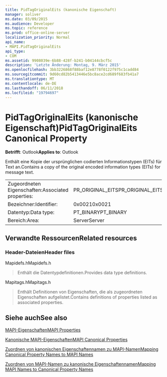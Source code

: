 ```yaml
---
title: PidTagOriginalEits (kanonische Eigenschaft)
manager: soliver
ms.date: 03/09/2015
ms.audience: Developer
ms.topic: reference
ms.prod: office-online-server
localization_priority: Normal
api_name:
- MAPI.PidTagOriginalEits
api_type:
- COM
ms.assetid: 9908039e-6b88-428f-b241-b04144cbcf5c
description: 'Letzte Änderung: Montag, 9. März 2015'
ms.openlocfilehash: 3bb3226868f88baf12e8778f0122f975c1cadd84
ms.sourcegitcommit: 9d60cd82b5413446e5bc8ace2cd689f683fb41a7
ms.translationtype: MT
ms.contentlocale: de-DE
ms.lasthandoff: 06/11/2018
ms.locfileid: "19794697"
---
```

# <a name="pidtagoriginaleits-canonical-property"></a><span data-ttu-id="ca763-103">PidTagOriginalEits (kanonische Eigenschaft)</span><span class="sxs-lookup"><span data-stu-id="ca763-103">PidTagOriginalEits Canonical Property</span></span>

  
  
<span data-ttu-id="ca763-104">**Betrifft**: Outlook</span><span class="sxs-lookup"><span data-stu-id="ca763-104">**Applies to**: Outlook</span></span> 
  
<span data-ttu-id="ca763-105">Enthält eine Kopie der ursprünglichen codierten Informationstypen (EITs) für Text an.</span><span class="sxs-lookup"><span data-stu-id="ca763-105">Contains a copy of the original encoded information types (EITs) for message text.</span></span>
  
|||
|:-----|:-----|
|<span data-ttu-id="ca763-106">Zugeordneten Eigenschaften:</span><span class="sxs-lookup"><span data-stu-id="ca763-106">Associated properties:</span></span>  <br/> |<span data-ttu-id="ca763-107">PR_ORIGINAL_EITS</span><span class="sxs-lookup"><span data-stu-id="ca763-107">PR_ORIGINAL_EITS</span></span>  <br/> |
|<span data-ttu-id="ca763-108">Bezeichner:</span><span class="sxs-lookup"><span data-stu-id="ca763-108">Identifier:</span></span>  <br/> |<span data-ttu-id="ca763-109">0x0021</span><span class="sxs-lookup"><span data-stu-id="ca763-109">0x0021</span></span>  <br/> |
|<span data-ttu-id="ca763-110">Datentyp:</span><span class="sxs-lookup"><span data-stu-id="ca763-110">Data type:</span></span>  <br/> |<span data-ttu-id="ca763-111">PT_BINARY</span><span class="sxs-lookup"><span data-stu-id="ca763-111">PT_BINARY</span></span>  <br/> |
|<span data-ttu-id="ca763-112">Bereich:</span><span class="sxs-lookup"><span data-stu-id="ca763-112">Area:</span></span>  <br/> |<span data-ttu-id="ca763-113">Server</span><span class="sxs-lookup"><span data-stu-id="ca763-113">Server</span></span>  <br/> |
   
## <a name="related-resources"></a><span data-ttu-id="ca763-114">Verwandte Ressourcen</span><span class="sxs-lookup"><span data-stu-id="ca763-114">Related resources</span></span>

### <a name="header-files"></a><span data-ttu-id="ca763-115">Header-Dateien</span><span class="sxs-lookup"><span data-stu-id="ca763-115">Header files</span></span>

<span data-ttu-id="ca763-116">Mapidefs.h</span><span class="sxs-lookup"><span data-stu-id="ca763-116">Mapidefs.h</span></span>
  
> <span data-ttu-id="ca763-117">Enthält die Datentypdefinitionen.</span><span class="sxs-lookup"><span data-stu-id="ca763-117">Provides data type definitions.</span></span>
    
<span data-ttu-id="ca763-118">Mapitags.h</span><span class="sxs-lookup"><span data-stu-id="ca763-118">Mapitags.h</span></span>
  
> <span data-ttu-id="ca763-119">Enthält Definitionen von Eigenschaften, die als zugeordneten Eigenschaften aufgelistet.</span><span class="sxs-lookup"><span data-stu-id="ca763-119">Contains definitions of properties listed as associated properties.</span></span>
    
## <a name="see-also"></a><span data-ttu-id="ca763-120">Siehe auch</span><span class="sxs-lookup"><span data-stu-id="ca763-120">See also</span></span>



[<span data-ttu-id="ca763-121">MAPI-Eigenschaften</span><span class="sxs-lookup"><span data-stu-id="ca763-121">MAPI Properties</span></span>](mapi-properties.md)
  
[<span data-ttu-id="ca763-122">Kanonische MAPI-Eigenschaften</span><span class="sxs-lookup"><span data-stu-id="ca763-122">MAPI Canonical Properties</span></span>](mapi-canonical-properties.md)
  
[<span data-ttu-id="ca763-123">Zuordnen von kanonischen Eigenschaftennamen zu MAPI-Namen</span><span class="sxs-lookup"><span data-stu-id="ca763-123">Mapping Canonical Property Names to MAPI Names</span></span>](mapping-canonical-property-names-to-mapi-names.md)
  
[<span data-ttu-id="ca763-124">Zuordnen von MAPI-Namen zu kanonische Eigenschaftennamen</span><span class="sxs-lookup"><span data-stu-id="ca763-124">Mapping MAPI Names to Canonical Property Names</span></span>](mapping-mapi-names-to-canonical-property-names.md)

